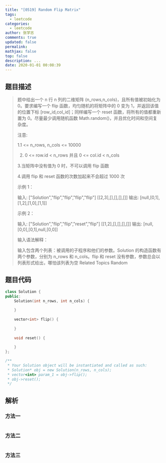 ```yaml
---
title: "[0519] Random Flip Matrix"
tags:
  - leetcode
categories:
  - leetcode
author: 张学志
comments: true
updated: false
permalink:
mathjax: false
top: false
description: ...
date: 2020-01-01 00:08:39
---
```


## 题目描述

> 题中给出一个 n 行 n 列的二维矩阵 (n_rows,n_cols)，且所有值被初始化为 0。要求编写一个 flip 函数，均匀随机的将矩阵中的 0 变为 1，并返回该值的位置下标 [row_id,col_id]；同样编写一个 reset 函数，将所有的值都重新置为 0。尽量最少调用随机函数 Math.random()，并且优化时间和空间复杂度。 
> 
> 注意: 
> 
> 1.1 <= n_rows, n_cols <= 10000 
> 
> 2. 0 <= row.id < n_rows 并且 0 <= col.id < n_cols 
> 
> 3.当矩阵中没有值为 0 时，不可以调用 flip 函数 
> 
> 4.调用 flip 和 reset 函数的次数加起来不会超过 1000 次 
> 
> 示例 1： 
> 
> 
> 输入: 
> ["Solution","flip","flip","flip","flip"]
> [[2,3],[],[],[],[]]
> 输出: [null,[0,1],[1,2],[1,0],[1,1]]
> 
> 
> 示例 2： 
> 
> 
> 输入: 
> ["Solution","flip","flip","reset","flip"]
> [[1,2],[],[],[],[]]
> 输出: [null,[0,0],[0,1],null,[0,0]] 
> 
> 输入语法解释： 
> 
> 输入包含两个列表：被调用的子程序和他们的参数。Solution 的构造函数有两个参数，分别为 n_rows 和 n_cols。flip 和 reset 没有参数，参数总会以列表形式给出，哪怕该列表为空 
> Related Topics Random

## 题目代码

```cpp
class Solution {
public:
    Solution(int n_rows, int n_cols) {
        
    }
    
    vector<int> flip() {
        
    }
    
    void reset() {
        
    }
};

/**
 * Your Solution object will be instantiated and called as such:
 * Solution* obj = new Solution(n_rows, n_cols);
 * vector<int> param_1 = obj->flip();
 * obj->reset();
 */
```

## 解析

### 方法一

```cpp

```

### 方法二

```cpp

```

### 方法三

```cpp

```

